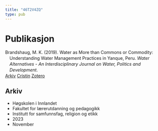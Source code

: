 ```yaml
---
title: "46T2V4ZQ"
type: pub
---
```

<h1>Publikasjon</h1>
<article id="csl-bib-container-46T2V4ZQ" class="csl-bib-container">
  <div class="csl-bib-body" style="line-height: 1.35; padding-left: 1em; text-indent:-1em;">
  <div class="csl-entry">Brandshaug, M. K. (2019). Water as More than Commons or Commodity: Understanding Water Management Practices in Yanque, Peru. <i>Water Alternatives - An Interdisciplinary Journal on Water, Politics and Development</i>.</div>
</div>
  <div class="csl-bib-buttons">
    <a href="#taxonomy-article-46T2V4ZQ" class="csl-bib-button">Arkiv</a>
    <a href="https://app.cristin.no/results/show.jsf?id=2196962" alt="Cristin URL" class="csl-bib-button">Cristin</a>
    <a href="http://zotero.org/groups/5402882/items/46T2V4ZQ" alt="Zotero URL" class="csl-bib-button">Zotero</a>
  </div>
  <div id="csl-bib-meta-container-46T2V4ZQ"></div>
</article>
<div id="csl-bib-meta-46T2V4ZQ" class="csl-bib-meta">
  <article id="taxonomy-article-46T2V4ZQ" class="taxonomy-article">
    <h1>Arkiv</h1>
    <ul>
      <li>Høgskolen i Innlandet</li>
      <li>Fakultet for lærerutdanning og pedagogikk</li>
      <li>Institutt for samfunnsfag, religion og etikk</li>
      <li>2023</li>
      <li>November</li>
    </ul>
  </article>
</div>
